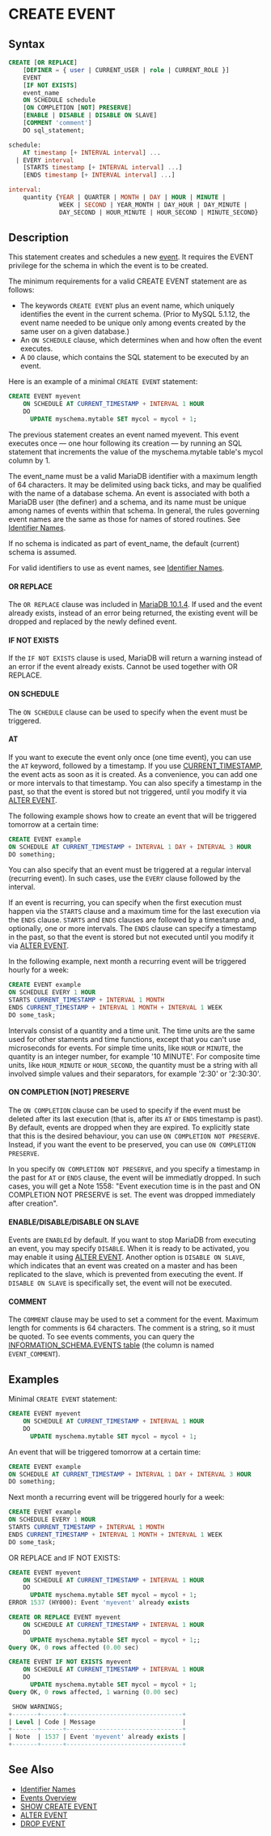 # CREATE EVENT

## Syntax

```sql
CREATE [OR REPLACE]
    [DEFINER = { user | CURRENT_USER | role | CURRENT_ROLE }]
    EVENT 
    [IF NOT EXISTS]
    event_name    
    ON SCHEDULE schedule
    [ON COMPLETION [NOT] PRESERVE]
    [ENABLE | DISABLE | DISABLE ON SLAVE]
    [COMMENT 'comment']
    DO sql_statement;

schedule:
    AT timestamp [+ INTERVAL interval] ...
  | EVERY interval 
    [STARTS timestamp [+ INTERVAL interval] ...] 
    [ENDS timestamp [+ INTERVAL interval] ...]

interval:
    quantity {YEAR | QUARTER | MONTH | DAY | HOUR | MINUTE |
              WEEK | SECOND | YEAR_MONTH | DAY_HOUR | DAY_MINUTE |
              DAY_SECOND | HOUR_MINUTE | HOUR_SECOND | MINUTE_SECOND}
```

## Description

This statement creates and schedules a new [event](/programming-customizing-mariadb/triggers-events/event-scheduler/events/). It requires the
<a undefined>EVENT</a> privilege for the schema in which the event is to be created.

The minimum requirements for a valid CREATE EVENT statement are as
follows:

- The keywords `CREATE EVENT` plus an event name, which uniquely identifies
  the event in the current schema. (Prior to MySQL 5.1.12, the event name
  needed to be unique only among events created by the same user on a given
  database.)
- An `ON SCHEDULE` clause, which determines when and how often the event
  executes.
- A `DO` clause, which contains the SQL statement to be executed by an
  event.

Here is an example of a minimal `CREATE EVENT` statement:

```sql
CREATE EVENT myevent
    ON SCHEDULE AT CURRENT_TIMESTAMP + INTERVAL 1 HOUR
    DO
      UPDATE myschema.mytable SET mycol = mycol + 1;
```

The previous statement creates an event named myevent. This event executes once
<span>—</span> one hour following its creation
<span>—</span> by running an SQL statement that increments the
value of the myschema.mytable table's mycol column by 1.

The event_name must be a valid MariaDB identifier with a maximum length
of 64 characters. It may be delimited using back ticks, and may be
qualified with the name of a database schema. An event is associated
with both a MariaDB user (the definer) and a schema, and its name must
be unique among names of events within that schema. In general, the
rules governing event names are the same as those for names of stored
routines. See [Identifier Names](/sql-statements-structure/sql-language-structure/identifier-names/).

If no schema is indicated as part of event_name, the default (current)
schema is assumed.

For valid identifiers to use as event names, see [Identifier Names](/sql-statements-structure/sql-language-structure/identifier-names/).

#### OR REPLACE

The `OR REPLACE` clause was included in [MariaDB 10.1.4](/kb/en/mariadb-1014-release-notes/). If used and the event already exists, instead of an error being returned, the existing event will be dropped and replaced by the newly defined event.

#### IF NOT EXISTS

If the `IF NOT EXISTS` clause is used, MariaDB will return a warning instead of an error if the event already exists. Cannot be used together with OR REPLACE.

#### ON SCHEDULE

The `ON SCHEDULE` clause can be used to specify when the event must be triggered.

#### AT

If you want to execute the event only once (one time event), you can use the `AT` keyword, followed by a timestamp. If you use [CURRENT_TIMESTAMP](/built-in-functions/date-time-functions/current_timestamp/), the event acts as soon as it is created. As a convenience, you can add one or more intervals to that timestamp. You can also specify a timestamp in the past, so that the event is stored but not triggered, until you modify it via [ALTER EVENT](/programming-customizing-mariadb/triggers-events/event-scheduler/alter-event/).

The following example shows how to create an event that will be triggered tomorrow at a certain time:

```sql
CREATE EVENT example
ON SCHEDULE AT CURRENT_TIMESTAMP + INTERVAL 1 DAY + INTERVAL 3 HOUR
DO something;
```

You can also specify that an event must be triggered at a regular interval (recurring event). In such cases, use the `EVERY` clause followed by the interval.

If an event is recurring, you can specify when the first execution must happen via the `STARTS` clause and a maximum time for the last execution via the `ENDS` clause. `STARTS` and `ENDS` clauses are followed by a timestamp and, optionally, one or more intervals. The `ENDS` clause can specify a timestamp in the past, so that the event is stored but not executed until you modify it via [ALTER EVENT](/programming-customizing-mariadb/triggers-events/event-scheduler/alter-event/).

In the following example, next month a recurring event will be triggered hourly for a week:

```sql
CREATE EVENT example
ON SCHEDULE EVERY 1 HOUR
STARTS CURRENT_TIMESTAMP + INTERVAL 1 MONTH
ENDS CURRENT_TIMESTAMP + INTERVAL 1 MONTH + INTERVAL 1 WEEK
DO some_task;
```

Intervals consist of a quantity and a time unit. The time units are the same used for other staments and time functions, except that you can't use microseconds for events. For simple time units, like `HOUR` or `MINUTE`, the quantity is an integer number, for example '10 MINUTE'. For composite time units, like `HOUR_MINUTE` or `HOUR_SECOND`, the quantity must be a string with all involved simple values and their separators, for example '2:30' or '2:30:30'.

#### ON COMPLETION [NOT] PRESERVE

The `ON COMPLETION` clause can be used to specify if the event must be deleted after its last execution (that is, after its `AT` or `ENDS` timestamp is past). By default, events are dropped when they are expired. To explicitly state that this is the desired behaviour, you can use `ON COMPLETION NOT PRESERVE`. Instead, if you want the event to be preserved, you can use `ON COMPLETION PRESERVE`.

In you specify `ON COMPLETION NOT PRESERVE`, and you specify a timestamp in the past for `AT` or `ENDS` clause, the event will be immediatly dropped. In such cases, you will get a Note 1558: "Event execution time is in the past and ON COMPLETION NOT PRESERVE is set. The event was dropped immediately after creation".

#### ENABLE/DISABLE/DISABLE ON SLAVE

Events are `ENABLE`d by default. If you want to stop MariaDB from executing
an event, you may specify `DISABLE`. When it is ready to be activated, you
may enable it using [ALTER EVENT](/programming-customizing-mariadb/triggers-events/event-scheduler/alter-event/). Another option is
`DISABLE ON SLAVE`, which indicates that an event was created on a master and has been replicated to the slave, which is prevented from executing the event. If `DISABLE ON SLAVE` is specifically set, the event will not be executed.

#### COMMENT

The `COMMENT` clause may be used to set a comment for the event. Maximum
length for comments is 64 characters. The comment is a string, so it must be
quoted. To see events comments, you can query the [INFORMATION_SCHEMA.EVENTS table](/sql-statements-structure/sql-statements/administrative-sql-statements/system-tables/information-schema/information-schema-tables/information-schema-events-table/) (the column is named `EVENT_COMMENT`).

## Examples

Minimal `CREATE EVENT` statement:

```sql
CREATE EVENT myevent
    ON SCHEDULE AT CURRENT_TIMESTAMP + INTERVAL 1 HOUR
    DO
      UPDATE myschema.mytable SET mycol = mycol + 1;
```

An event that will be triggered tomorrow at a certain time:

```sql
CREATE EVENT example
ON SCHEDULE AT CURRENT_TIMESTAMP + INTERVAL 1 DAY + INTERVAL 3 HOUR
DO something;
```

Next month a recurring event will be triggered hourly for a week:

```sql
CREATE EVENT example
ON SCHEDULE EVERY 1 HOUR
STARTS CURRENT_TIMESTAMP + INTERVAL 1 MONTH
ENDS CURRENT_TIMESTAMP + INTERVAL 1 MONTH + INTERVAL 1 WEEK
DO some_task;
```

OR REPLACE and IF NOT EXISTS:

```sql
CREATE EVENT myevent
    ON SCHEDULE AT CURRENT_TIMESTAMP + INTERVAL 1 HOUR
    DO
      UPDATE myschema.mytable SET mycol = mycol + 1;
ERROR 1537 (HY000): Event 'myevent' already exists

CREATE OR REPLACE EVENT myevent
    ON SCHEDULE AT CURRENT_TIMESTAMP + INTERVAL 1 HOUR
    DO
      UPDATE myschema.mytable SET mycol = mycol + 1;;
Query OK, 0 rows affected (0.00 sec)

CREATE EVENT IF NOT EXISTS myevent
    ON SCHEDULE AT CURRENT_TIMESTAMP + INTERVAL 1 HOUR
    DO
      UPDATE myschema.mytable SET mycol = mycol + 1;
Query OK, 0 rows affected, 1 warning (0.00 sec)

 SHOW WARNINGS;
+-------+------+--------------------------------+
| Level | Code | Message                        |
+-------+------+--------------------------------+
| Note  | 1537 | Event 'myevent' already exists |
+-------+------+--------------------------------+
```

## See Also

- [Identifier Names](/sql-statements-structure/sql-language-structure/identifier-names/)
- [Events Overview](/kb/en/events-overview/)
- [SHOW CREATE EVENT](/sql-statements-structure/sql-statements/administrative-sql-statements/show/show-create-event/)
- [ALTER EVENT](/programming-customizing-mariadb/triggers-events/event-scheduler/alter-event/)
- [DROP EVENT](/sql-statements-structure/sql-statements/data-definition/drop/drop-event/)